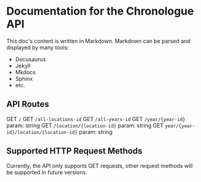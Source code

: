 # Documentation for the Chronologue API
This doc's content is written in Markdown. Markdown can be parsed and displayed by many tools: 
- Docusaurus
- Jekyll
- Mkdocs
- Sphinx
- etc.

## API Routes

GET `/` 
GET `/all-locations-id`
GET `/all-years-id`
GET `/year/{year-id}`
param: string
GET `/location/{location-id}`
param: string
GET `year/{year-id}/location/{location-id}`
param: string

## Supported HTTP Request Methods
Currently, the API only supports GET requests, other request methods will be supported in future versions. 
